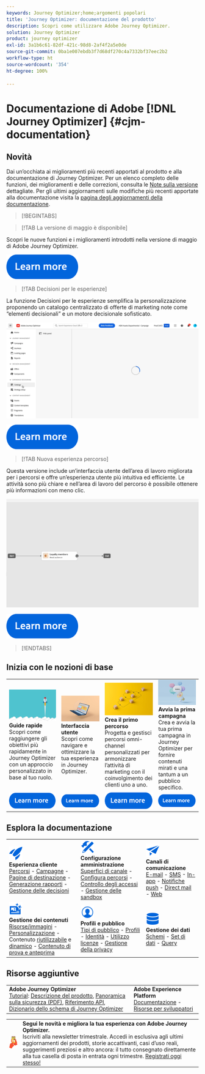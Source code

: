```yaml
---
keywords: Journey Optimizer;home;argomenti popolari
title: 'Journey Optimizer: documentazione del prodotto'
description: Scopri come utilizzare Adobe Journey Optimizer.
solution: Journey Optimizer
product: journey optimizer
exl-id: 3a1b6c61-82df-421c-98d8-2af4f2a5e0de
source-git-commit: 0ba1e007ebdb3f7d68df270c4a7332bf37eec2b2
workflow-type: ht
source-wordcount: '354'
ht-degree: 100%

---
```


# Documentazione di Adobe [!DNL Journey Optimizer] {#cjm-documentation}

## Novità

Dai un’occhiata ai miglioramenti più recenti apportati al prodotto e alla documentazione di Journey Optimizer. Per un elenco completo delle funzioni, dei miglioramenti e delle correzioni, consulta le [Note sulla versione](using/rn/release-notes.md) dettagliate. Per gli ultimi aggiornamenti sulle modifiche più recenti apportate alla documentazione visita la [pagina degli aggiornamenti della documentazione](using/rn/documentation-updates.md).

>[!BEGINTABS]

>[!TAB La versione di maggio è disponibile]

Scopri le nuove funzioni e i miglioramenti introdotti nella versione di maggio di Adobe Journey Optimizer.

[![ulteriori informazioni](using/assets/do-not-localize/learn-more-button.svg)](using/rn/release-notes.md)

>[!TAB Decisioni per le esperienze]

La funzione Decisioni per le esperienze semplifica la personalizzazione proponendo un catalogo centralizzato di offerte di marketing note come “elementi decisionali” e un motore decisionale sofisticato.

![](using/rn/assets/do-not-localize/gif-exd.gif)

[![ulteriori informazioni](using/assets/do-not-localize/learn-more-button.svg)](using/experience-decisioning/gs-experience-decisioning.md)

>[!TAB Nuova esperienza percorso]

Questa versione include un’interfaccia utente dell’area di lavoro migliorata per i percorsi e offre un’esperienza utente più intuitiva ed efficiente. Le attività sono più chiare e nell’area di lavoro del percorso è possibile ottenere più informazioni con meno clic.

![](using/rn/assets/new-canvas3.gif)

[![ulteriori informazioni](using/assets/do-not-localize/learn-more-button.svg)](using/rn/new-canvas.md)

>[!ENDTABS]

## Inizia con le nozioni di base

<table style="table-layout:fixed">
  <tr style="border: 0;">
    <td>
    <a href="using/start/quick-start.md"><img src="using/assets/do-not-localize/start-quick.png"></a>
    <div><strong>Guide rapide</strong><br/>Scopri come raggiungere gli obiettivi più rapidamente in Journey Optimizer con un approccio personalizzato in base al tuo ruolo.</div>
    </td>
    <td>
    <a href="using/start/user-interface.md"><img src="using/assets/do-not-localize/start-interface.jpeg"></a>
    <div><strong>Interfaccia utente</strong><br/>Scopri come navigare e ottimizzare la tua esperienza in Journey Optimizer.</div>
    </td>
    <td>
    <a href="using/building-journeys/journey-gs.md"><img src="using/assets/do-not-localize/start-journey.jpeg"></a>
    <div><strong>Crea il primo percorso</strong><br/>Progetta e gestisci percorsi omni-channel personalizzati per armonizzare l’attività di marketing con il coinvolgimento dei clienti uno a uno. 
    </div>
    </td>
    <td>
    <a href="using/campaigns/create-campaign.md"><img src="using/assets/do-not-localize/start-campaign.jpeg"></a>
    <div><strong>Avvia la prima campagna</strong><br/>Crea e avvia la tua prima campagna in Journey Optimizer per fornire contenuti mirati e una tantum a un pubblico specifico.</div>
    </td>
  </tr>
  <tr style="border: 0;">
    <td align="center"><a href="using/start/quick-start.md"><img src="using/assets/do-not-localize/learn-more-button.svg"></a></td>
    <td align="center"><a href="using/start/user-interface.md"><img src="using/assets/do-not-localize/learn-more-button.svg"></a></td>
    <td align="center"><a href="using/building-journeys/journey-gs.md"><img src="using/assets/do-not-localize/learn-more-button.svg"></a></td>
    <td align="center"><a href="using/campaigns/create-campaign.md"><img src="using/assets/do-not-localize/learn-more-button.svg"></a></td>
    </tr>
</table>

## Esplora la documentazione

<table style="table-layout:auto">
  <tr style="border: 0;">
    <td>
      <img src="using/assets/do-not-localize/icon-quick-start.svg" width="35px"><br/>
      <strong>Esperienza cliente</strong><br/><a href="using/building-journeys/journey.md">Percorsi</a> - <a href="using/campaigns/get-started-with-campaigns.md">Campagne</a> - <a href="using/landing-pages/get-started-lp.md">Pagine di destinazione</a> - <a href="using/reports/live-report.md">Generazione rapporti</a> - <a href="using/offers/get-started/starting-offer-decisioning.md">Gestione delle decisioni</a>
    </td>
    <td>
      <img src="using/assets/do-not-localize/icon-configure.svg" width="35px"><br/>
      <strong>Configurazione<br/>amministrazione</strong><br/><a href="using/configuration/channel-surfaces.md">Superfici di canale</a> - <a href="using/configuration/about-data-sources-events-actions.md">Configura percorsi</a> - <a href="using/administration/permissions-overview.md">Controllo degli accessi</a> - <a href="using/administration/sandboxes.md">Gestione delle sandbox</a>
    </td>
    <td>
      <img src="using/assets/do-not-localize/icon-campaign.svg" width="35px"><br/>
      <strong>Canali di comunicazione</strong><br/><a href="using/email/get-started-email.md">E-mail</a> - <a href="using/sms/get-started-sms.md">SMS</a> - <a href="using/in-app/get-started-in-app.md">In-app</a> - <a href="using/push/get-started-push.md">Notifiche push</a> - <a href="using/direct-mail/get-started-direct-mail.md">Direct mail</a> - <a href="using/web/get-started-web.md">Web</a>
    </td>
  </tr>
  <tr style="border: 0;">
    <td>
      <img src="using/assets/do-not-localize/icon-content.svg" width="35px"><br/>
      <strong>Gestione dei contenuti</strong><br/><a href="using/content-management/assets.md">Risorse/immagini</a> - <a href="using/personalization/personalize.md">Personalizzazione</a> - Contenuto <a href="using/content-management/content-templates.md">riutilizzabile</a> e <a href="using/personalization/dynamic-content.md">dinamico</a> - <a href="using/content-management/preview-test.md">Contenuto di prova e anteprima</a>
    </td>
    <td>
      <img src="using/assets/do-not-localize/icon_profile-audience.svg" width="35px"><br/>
      <strong>Profili e pubblico</strong><br/><a href="using/audience/about-audiences.md">Tipi di pubblico</a> - <a href="using/audience/get-started-profiles.md">Profili</a> - <a href="using/audience/get-started-identity.md">Identità</a> - <a href="using/audience/license-usage.md">Utilizzo licenze</a> - <a href="using/privacy/get-started-privacy.md">Gestione della privacy</a>
    </td>
    <td>
      <img src="using/assets/do-not-localize/icon-data.svg" width="35px"><br/>
      <strong>Gestione dei dati</strong><br/><a href="using/data/get-started-schemas.md">Schemi</a> - <a href="using/data/get-started-datasets.md">Set di dati</a> - <a href="using/data/get-started-queries.md">Query</a>
    </td>
  </tr>
</table>

## Risorse aggiuntive

<table style="table-layout:fixed"><tr style="border: 0;">
<td><strong>Adobe Journey Optimizer</strong><br/><a href="https://experienceleague.adobe.com/docs/journey-optimizer-learn/tutorials/overview.html?lang=it" target="_blank">Tutorial</a>: <a href="https://helpx.adobe.com/it/legal/product-descriptions/adobe-journey-optimizer.html" target="_blank">Descrizione del prodotto</a>, <a href="https://www.adobe.com/content/dam/cc/en/security/pdfs/AJO_SecurityOverview.pdf" target="_blank">Panoramica sulla sicurezza (PDF)</a>, <a href="https://developer.adobe.com/journey-optimizer-apis/" target="_blank">Riferimento API</a>, <a href="https://experienceleague.adobe.com/tools/ajo-schemas/schema-dictionary.html?lang=it" target="_blank">Dizionario dello schema di Journey Optimizer</a>

</td>
<td><strong>Adobe Experience Platform</strong><br/>
<a href="https://experienceleague.adobe.com/docs/experience-platform/landing/home.html?lang=it" target="_blank">Documentazione</a> - <a href="https://www.adobe.com/it/experience-platform/documentation-and-developer-resources.html" target="_blank">Risorse per sviluppatori</a>
</td>
</tr></table>

<table style="table-layout:auto"><tr style="border: 0;"><td><img src="using/assets/do-not-localize/newsletter.png"></td><td>
<b>Segui le novità e migliora la tua esperienza con Adobe Journey Optimizer.</b><br/>Iscriviti alla newsletter trimestrale. Accedi in esclusiva agli ultimi aggiornamenti dei prodotti, storie accattivanti, casi d’uso reali, suggerimenti preziosi e altro ancora: il tutto consegnato direttamente alla tua casella di posta in entrata ogni trimestre. <a href="https://www.adobe.com/subscription/Adobe_Journey_Optimizer_NL.html">Registrati oggi stesso!</a></td></tr></table>

